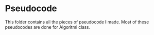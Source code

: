 # Pseudocode
This folder contains all the pieces of pseudocode I made.
Most of these pseudocodes are done for Algoritmi class.